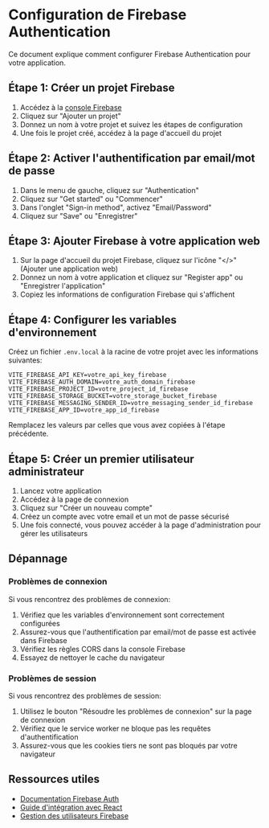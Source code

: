 # Configuration de Firebase Authentication

Ce document explique comment configurer Firebase Authentication pour votre application.

## Étape 1: Créer un projet Firebase

1. Accédez à la [console Firebase](https://console.firebase.google.com/)
2. Cliquez sur "Ajouter un projet"
3. Donnez un nom à votre projet et suivez les étapes de configuration
4. Une fois le projet créé, accédez à la page d'accueil du projet

## Étape 2: Activer l'authentification par email/mot de passe

1. Dans le menu de gauche, cliquez sur "Authentication"
2. Cliquez sur "Get started" ou "Commencer"
3. Dans l'onglet "Sign-in method", activez "Email/Password"
4. Cliquez sur "Save" ou "Enregistrer"

## Étape 3: Ajouter Firebase à votre application web

1. Sur la page d'accueil du projet Firebase, cliquez sur l'icône "</>" (Ajouter une application web)
2. Donnez un nom à votre application et cliquez sur "Register app" ou "Enregistrer l'application"
3. Copiez les informations de configuration Firebase qui s'affichent

## Étape 4: Configurer les variables d'environnement

Créez un fichier `.env.local` à la racine de votre projet avec les informations suivantes:

```
VITE_FIREBASE_API_KEY=votre_api_key_firebase
VITE_FIREBASE_AUTH_DOMAIN=votre_auth_domain_firebase
VITE_FIREBASE_PROJECT_ID=votre_project_id_firebase
VITE_FIREBASE_STORAGE_BUCKET=votre_storage_bucket_firebase
VITE_FIREBASE_MESSAGING_SENDER_ID=votre_messaging_sender_id_firebase
VITE_FIREBASE_APP_ID=votre_app_id_firebase
```

Remplacez les valeurs par celles que vous avez copiées à l'étape précédente.

## Étape 5: Créer un premier utilisateur administrateur

1. Lancez votre application
2. Accédez à la page de connexion
3. Cliquez sur "Créer un nouveau compte"
4. Créez un compte avec votre email et un mot de passe sécurisé
5. Une fois connecté, vous pouvez accéder à la page d'administration pour gérer les utilisateurs

## Dépannage

### Problèmes de connexion

Si vous rencontrez des problèmes de connexion:

1. Vérifiez que les variables d'environnement sont correctement configurées
2. Assurez-vous que l'authentification par email/mot de passe est activée dans Firebase
3. Vérifiez les règles CORS dans la console Firebase
4. Essayez de nettoyer le cache du navigateur

### Problèmes de session

Si vous rencontrez des problèmes de session:

1. Utilisez le bouton "Résoudre les problèmes de connexion" sur la page de connexion
2. Vérifiez que le service worker ne bloque pas les requêtes d'authentification
3. Assurez-vous que les cookies tiers ne sont pas bloqués par votre navigateur

## Ressources utiles

- [Documentation Firebase Auth](https://firebase.google.com/docs/auth)
- [Guide d'intégration avec React](https://firebase.google.com/docs/auth/web/start)
- [Gestion des utilisateurs Firebase](https://firebase.google.com/docs/auth/web/manage-users)
